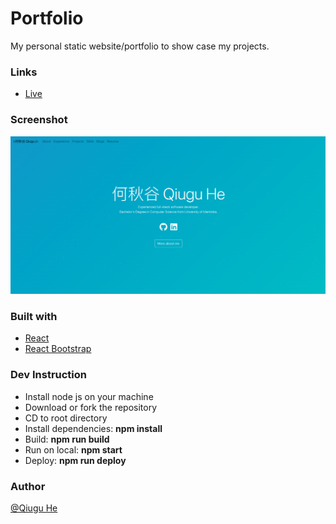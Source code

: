 # Portfolio

My personal static website/portfolio to show case my projects.

### Links

- [Live](https://qiuguportfolio-bcfculpop-qiugu.vercel.app/)

### Screenshot

![restaurantBookingSystem](https://github.com/Qiugu-He/qiuguportfolio/blob/master/public/Screenshoot.png)

### Built with

- [React](https://beta.reactjs.org/)
- [React Bootstrap](https://react-bootstrap.netlify.app/)


### Dev Instruction
- Install node js on your machine
- Download or fork the repository
- CD to root directory
- Install dependencies: **npm install**
- Build: **npm run build**
- Run on local: **npm start**
- Deploy: **npm run deploy**

### Author
[@Qiugu He](https://github.com/Qiugu-He)
